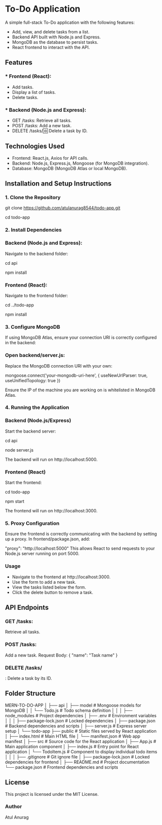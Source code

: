 # To-Do Application
A simple full-stack To-Do application with the following features:

* Add, view, and delete tasks from a list.
* Backend API built with Node.js and Express.
* MongoDB as the database to persist tasks.
* React frontend to interact with the API.
## Features
### * Frontend (React):
* Add tasks.
* Display a list of tasks.
* Delete tasks.
### * Backend (Node.js and Express):
* GET /tasks: Retrieve all tasks.
* POST /tasks: Add a new task.
* DELETE /tasks/:id: Delete a task by ID.

## Technologies Used
* Frontend: React.js, Axios for API calls.
* Backend: Node.js, Express.js, Mongoose (for MongoDB integration).
* Database: MongoDB (MongoDB Atlas or local MongoDB).

## Installation and Setup Instructions

### 1. Clone the Repository
 
   git clone https://github.com/atulanurag8544/todo-app.git
   
   cd todo-app
   
 ### 2. Install Dependencies
   ### Backend (Node.js and Express):

Navigate to the backend folder:


cd api

npm install

### Frontend (React):

Navigate to the frontend folder:


cd ../todo-app

npm install

 ###  3. Configure MongoDB
If using MongoDB Atlas, ensure your connection URI is correctly configured in the backend:

### Open backend/server.js:

Replace the MongoDB connection URI with your own:


mongoose.connect('your-mongodb-uri-here', { useNewUrlParser: true, useUnifiedTopology: true })

Ensure the IP of the machine you are working on is whitelisted in MongoDB Atlas.

### 4. Running the Application
  ### Backend (Node.js/Express)

Start the backend server:

cd api

node server.js

The backend will run on http://localhost:5000.

### Frontend (React)

Start the frontend:


cd todo-app

npm start

The frontend will run on http://localhost:3000.

### 5. Proxy Configuration
   Ensure the frontend is correctly communicating with the backend by setting up a proxy. In frontend/package.json, add:


"proxy": "http://localhost:5000"
This allows React to send requests to your Node.js server running on port 5000.

### Usage
* Navigate to the frontend at http://localhost:3000.
* Use the form to add a new task.
* View the tasks listed below the form.
* Click the delete button to remove a task.
## API Endpoints
### GET /tasks:
 Retrieve all tasks.
### POST /tasks:
 Add a new task.
Request Body: { "name": "Task name" }
### DELETE /tasks/
: Delete a task by its ID.

## Folder Structure

MERN-TO-DO-APP │ ├── api │ ├── model # Mongoose models for MongoDB │ │ └── Todo.js # Todo schema definition │ │ │ ├── node_modules # Project dependencies │ ├── .env # Environment variables │ │ │ ├── package-lock.json # Locked dependencies │ ├── package.json # Backend dependencies and scripts │ ├── server.js # Express server setup │ └── todo-app ├── public # Static files served by React application │ ├── index.html # Main HTML file │ └── manifest.json # Web app manifest │ ├── src # Source code for the React application │ ├── App.js # Main application component │ ├── index.js # Entry point for React application │ └── TodoItem.js # Component to display individual todo items │ │ │ ├── .gitignore # Git ignore file │ ├── package-lock.json # Locked dependencies for frontend │ ├── README.md # Project documentation └── package.json # Frontend dependencies and scripts


## License
This project is licensed under the MIT License.

### Author
Atul Anurag
